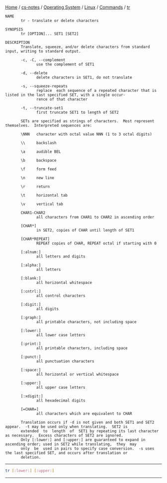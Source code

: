 [Home](https://mengxianbin.github.io) /
[cs-notes](https://mengxianbin.github.io/cs-notes/site) /
[Operating System](https://mengxianbin.github.io/cs-notes/site/Operating%20System) /
[Linux](https://mengxianbin.github.io/cs-notes/site/Operating%20System/Linux) /
[Commands](https://mengxianbin.github.io/cs-notes/site/Operating%20System/Linux/Commands) /
[tr](https://mengxianbin.github.io/cs-notes/site/Operating%20System/Linux/Commands/tr)

```
NAME
       tr - translate or delete characters

SYNOPSIS
       tr [OPTION]... SET1 [SET2]

DESCRIPTION
       Translate, squeeze, and/or delete characters from standard input, writing to standard output.
```

```
       -c, -C, --complement
              use the complement of SET1

       -d, --delete
              delete characters in SET1, do not translate

       -s, --squeeze-repeats
              replace  each sequence of a repeated character that is listed in the last specified SET, with a single occur‐
              rence of that character

       -t, --truncate-set1
              first truncate SET1 to length of SET2
```

```
       SETs are specified as strings of characters.  Most represent themselves.  Interpreted sequences are:

       \NNN   character with octal value NNN (1 to 3 octal digits)

       \\     backslash

       \a     audible BEL

       \b     backspace

       \f     form feed

       \n     new line

       \r     return

       \t     horizontal tab

       \v     vertical tab
```

```
       CHAR1-CHAR2
              all characters from CHAR1 to CHAR2 in ascending order

       [CHAR*]
              in SET2, copies of CHAR until length of SET1

       [CHAR*REPEAT]
              REPEAT copies of CHAR, REPEAT octal if starting with 0

       [:alnum:]
              all letters and digits

       [:alpha:]
              all letters

       [:blank:]
              all horizontal whitespace

       [:cntrl:]
              all control characters

       [:digit:]
              all digits

       [:graph:]
              all printable characters, not including space

       [:lower:]
              all lower case letters

       [:print:]
              all printable characters, including space

       [:punct:]
              all punctuation characters

       [:space:]
              all horizontal or vertical whitespace

       [:upper:]
              all upper case letters

       [:xdigit:]
              all hexadecimal digits

       [=CHAR=]
              all characters which are equivalent to CHAR
```

```
       Translation occurs if -d is not given and both SET1 and SET2 appear.  -t may be used only when translating.  SET2 is
       extended  to  length  of  SET1 by repeating its last character as necessary.  Excess characters of SET2 are ignored.    
       Only [:lower:] and [:upper:] are guaranteed to expand in ascending order; used in SET2 while translating,  they  may    
       only  be  used in pairs to specify case conversion.  -s uses the last specified SET, and occurs after translation or
       deletion.
```

---

```sh
tr [:lower:] [:upper:] 
```

---
